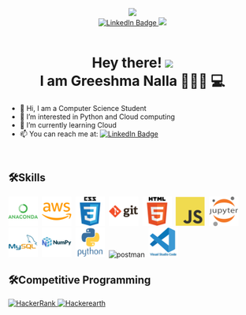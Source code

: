<div id="header" align="center">
  <img src="https://media.giphy.com/media/paTz7UZbPfTZFRYnnB/giphy.gif" width="100"/>
</div>

<div id="badges" align="center">
    <a href="https://www.linkedin.com/in/greeshma-nalla/">
    <img src="https://img.shields.io/badge/LinkedIn-blue?logo=linkedin&logoColor=white&style=for-the-badge" alt="LinkedIn Badge"/>
    </a>
    <a href="mailto:nallagreeshma123@gmail.com">
    <img src=https://img.shields.io/badge/Gmail-D14836?style=for-the-badge&logo=gmail&logoColor=white />
  </a>  
</div>


<br>
<h1 align="center">
  Hey there!
  <img src="https://media.giphy.com/media/hvRJCLFzcasrR4ia7z/giphy.gif" width="30px"/><br>
  I am Greeshma Nalla 👩🏻‍💻 💻
</h1>

- 👋 Hi, I am a Computer Science Student
- 👀 I’m interested in Python and Cloud computing
- 🌱 I’m currently learning Cloud
- 📫 You can reach me at:  <a href="https://www.linkedin.com/in/greeshma-nalla/">
    <img src="https://img.shields.io/badge/-blue?logo=linkedin&logoColor=white" alt="LinkedIn Badge"/>
    </a>
<br>
<b><h2>🛠️Skills</h2></b>
<div>
<img src="https://github.com/devicons/devicon/blob/master/icons/anaconda/anaconda-original-wordmark.svg" title="Anaconda" alt="Anaconda" width="60" height="60"/>&nbsp;
<img src="https://github.com/devicons/devicon/blob/master/icons/amazonwebservices/amazonwebservices-plain-wordmark.svg" title="AWS" alt="AWS" width="60" height="60"/>&nbsp;  
<img src="https://github.com/devicons/devicon/blob/master/icons/css3/css3-original-wordmark.svg" title="css3" alt="css3" width="60" height="60"/>&nbsp;
<img src="https://github.com/devicons/devicon/blob/master/icons/git/git-original-wordmark.svg" title="git" alt="git" width="60" height="60"/>&nbsp;
<img src="https://github.com/devicons/devicon/blob/master/icons/html5/html5-original-wordmark.svg" title="html5" alt="html5" width="60" height="60"/>&nbsp;
<img src="https://github.com/devicons/devicon/blob/master/icons/javascript/javascript-original.svg" title="javascript" alt="javascript" width="60" height="60"/>&nbsp;
<img src="https://github.com/devicons/devicon/blob/master/icons/jupyter/jupyter-original-wordmark.svg" title="jupyter" alt="jupyter" width="60" height="60"/>&nbsp;
<img src="https://github.com/devicons/devicon/blob/master/icons/mysql/mysql-original-wordmark.svg" title="mysql" alt="mysql" width="60" height="60"/>&nbsp;
<img src="https://github.com/devicons/devicon/blob/master/icons/numpy/numpy-original-wordmark.svg" title="numpy" alt="numpy" width="60" height="60"/>&nbsp;
<img src="https://github.com/devicons/devicon/blob/master/icons/python/python-original-wordmark.svg" title="python" alt="python" width="60" height="60"/>&nbsp;
<img src="https://camo.githubusercontent.com/93b32389bf746009ca2370de7fe06c3b5146f4c99d99df65994f9ced0ba41685/68747470733a2f2f7777772e766563746f726c6f676f2e7a6f6e652f6c6f676f732f676574706f73746d616e2f676574706f73746d616e2d69636f6e2e737667" title="postman" alt="postman" width="60" height="60"/>&nbsp;  
<img src="https://github.com/devicons/devicon/blob/master/icons/vscode/vscode-original-wordmark.svg" title="vscode" alt="vscode" width="60" height="60"/>&nbsp;
</div>

<b><h2>🛠️Competitive Programming</h2></b>

<a href="https://www.hackerrank.com/greeshmanalla">
    <img src="https://camo.githubusercontent.com/e4ce38f060a7c4a81306e9db3e07a89c092217a9f04a6ca4c5f7e247a4368283/68747470733a2f2f696d672e736869656c64732e696f2f62616467652f2d6861636b657272616e6b2d3763666330303f7374796c653d666c6174266c6162656c436f6c6f723d376366633030266c6f676f3d6861636b657272616e6b266c6f676f436f6c6f723d7768697465" alt="HackerRank" data-canonical-src="https://img.shields.io/badge/-HackerRank-7cfc00?style=flat&amp;labelColor=7cfc00&amp;logo=HackerRank&amp;logoColor=white" style="max-width: 100%;">
</a>

<a href="https://www.hackerearth.com/@greeshma141" rel="nofollow">
<img src="https://camo.githubusercontent.com/2cfd4454bcfb54ba717a8c89ce4fd8c23f24347150da4077951d664581d342de/68747470733a2f2f696d672e736869656c64732e696f2f62616467652f2d4861636b657265617274682d6666386330303f7374796c653d666c6174266c6162656c436f6c6f723d666638633030266c6f676f3d4861636b65726561727468266c6f676f436f6c6f723d7768697465" alt="Hackerearth" data-canonical-src="https://img.shields.io/badge/-Hackerearth-ff8c00?style=flat&amp;labelColor=ff8c00&amp;logo=Hackerearth&amp;logoColor=white" style="max-width: 100%;">
</a>


<!---
Greeshmanalla/Greeshmanalla is a ✨ special ✨ repository because its `README.md` (this file) appears on your GitHub profile.
You can click the Preview link to take a look at your changes.
--->
